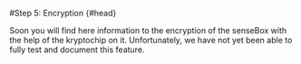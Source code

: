 #Step 5: Encryption {#head}
<div class="description">Soon you will find here information to the encryption of the senseBox with the help of the kryptochip on it. Unfortunately, we have not yet been able to fully test and document this feature.</div>

<div class="line">
    <br>
    <br>
</div>
